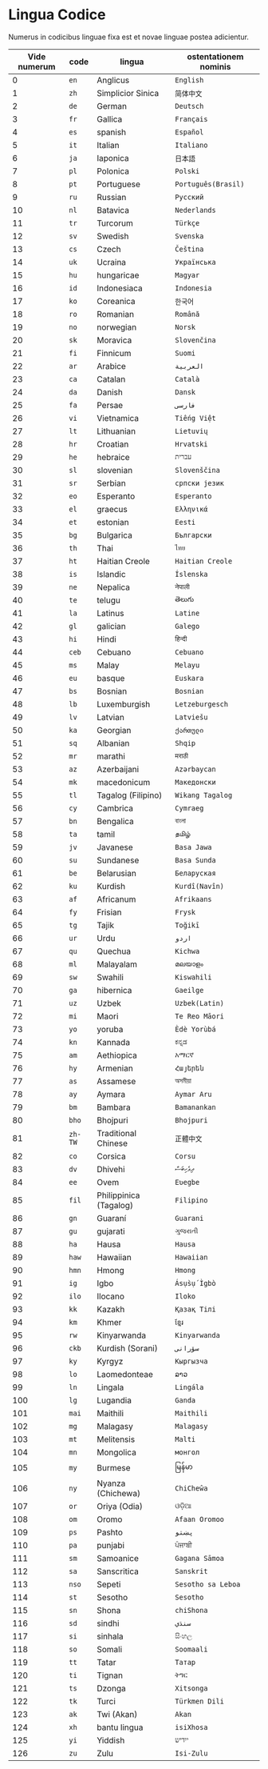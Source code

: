 # Lingua Codice

Numerus in codicibus linguae fixa est et novae linguae postea adicientur.

| Vide numerum | code | lingua | ostentationem nominis |
| - | - | - | - |
| 0 | `en` | Anglicus | `English` |
| 1 | `zh` | Simplicior Sinica | `简体中文` |
| 2 | `de` | German | `Deutsch` |
| 3 | `fr` | Gallica | `Français` |
| 4 | `es` | spanish | `Español` |
| 5 | `it` | Italian | `Italiano` |
| 6 | `ja` | Iaponica | `日本語` |
| 7 | `pl` | Polonica | `Polski` |
| 8 | `pt` | Portuguese | `Português(Brasil)` |
| 9 | `ru` | Russian | `Русский` |
| 10 | `nl` | Batavica | `Nederlands` |
| 11 | `tr` | Turcorum | `Türkçe` |
| 12 | `sv` | Swedish | `Svenska` |
| 13 | `cs` | Czech | `Čeština` |
| 14 | `uk` | Ucraina | `Українська` |
| 15 | `hu` | hungaricae | `Magyar` |
| 16 | `id` | Indonesiaca | `Indonesia` |
| 17 | `ko` | Coreanica | `한국어` |
| 18 | `ro` | Romanian | `Română` |
| 19 | `no` | norwegian | `Norsk` |
| 20 | `sk` | Moravica | `Slovenčina` |
| 21 | `fi` | Finnicum | `Suomi` |
| 22 | `ar` | Arabice | `العربية` |
| 23 | `ca` | Catalan | `Català` |
| 24 | `da` | Danish | `Dansk` |
| 25 | `fa` | Persae | `فارسی` |
| 26 | `vi` | Vietnamica | `Tiếng Việt` |
| 27 | `lt` | Lithuanian | `Lietuvių` |
| 28 | `hr` | Croatian | `Hrvatski` |
| 29 | `he` | hebraice | `עברית` |
| 30 | `sl` | slovenian | `Slovenščina` |
| 31 | `sr` | Serbian | `српски језик` |
| 32 | `eo` | Esperanto | `Esperanto` |
| 33 | `el` | graecus | `Ελληνικά` |
| 34 | `et` | estonian | `Eesti` |
| 35 | `bg` | Bulgarica | `Български` |
| 36 | `th` | Thai | `ไทย` |
| 37 | `ht` | Haitian Creole | `Haitian Creole` |
| 38 | `is` | Islandic | `Íslenska` |
| 39 | `ne` | Nepalica | `नेपाली` |
| 40 | `te` | telugu | `తెలుగు` |
| 41 | `la` | Latinus | `Latine` |
| 42 | `gl` | galician | `Galego` |
| 43 | `hi` | Hindi | `हिन्दी` |
| 44 | `ceb` | Cebuano | `Cebuano` |
| 45 | `ms` | Malay | `Melayu` |
| 46 | `eu` | basque | `Euskara` |
| 47 | `bs` | Bosnian | `Bosnian` |
| 48 | `lb` | Luxemburgish | `Letzeburgesch` |
| 49 | `lv` | Latvian | `Latviešu` |
| 50 | `ka` | Georgian | `ქართული` |
| 51 | `sq` | Albanian | `Shqip` |
| 52 | `mr` | marathi | `मराठी` |
| 53 | `az` | Azerbaijani | `Azərbaycan` |
| 54 | `mk` | macedonicum | `Македонски` |
| 55 | `tl` | Tagalog (Filipino) | `Wikang Tagalog` |
| 56 | `cy` | Cambrica | `Cymraeg` |
| 57 | `bn` | Bengalica | `বাংলা` |
| 58 | `ta` | tamil | `தமிழ்` |
| 59 | `jv` | Javanese | `Basa Jawa` |
| 60 | `su` | Sundanese | `Basa Sunda` |
| 61 | `be` | Belarusian | `Беларуская` |
| 62 | `ku` | Kurdish | `Kurdî(Navîn)` |
| 63 | `af` | Africanum | `Afrikaans` |
| 64 | `fy` | Frisian | `Frysk` |
| 65 | `tg` | Tajik | `Toğikī` |
| 66 | `ur` | Urdu | `اردو` |
| 67 | `qu` | Quechua | `Kichwa` |
| 68 | `ml` | Malayalam | `മലയാളം` |
| 69 | `sw` | Swahili | `Kiswahili` |
| 70 | `ga` | hibernica | `Gaeilge` |
| 71 | `uz` | Uzbek | `Uzbek(Latin)` |
| 72 | `mi` | Maori | `Te Reo Māori` |
| 73 | `yo` | yoruba | `Èdè Yorùbá` |
| 74 | `kn` | Kannada | `ಕನ್ನಡ` |
| 75 | `am` | Aethiopica | `አማርኛ` |
| 76 | `hy` | Armenian | `Հայերեն` |
| 77 | `as` | Assamese | `অসমীয়া` |
| 78 | `ay` | Aymara | `Aymar Aru` |
| 79 | `bm` | Bambara | `Bamanankan` |
| 80 | `bho` | Bhojpuri | `Bhojpuri` |
| 81 | `zh-TW` | Traditional Chinese | `正體中文` |
| 82 | `co` | Corsica | `Corsu` |
| 83 | `dv` | Dhivehi | `ދިވެހިބަސް` |
| 84 | `ee` | Ovem | `Eʋegbe` |
| 85 | `fil` | Philippinica (Tagalog) | `Filipino` |
| 86 | `gn` | Guaraní | `Guarani` |
| 87 | `gu` | gujarati | `ગુજરાતી` |
| 88 | `ha` | Hausa | `Hausa` |
| 89 | `haw` | Hawaiian | `Hawaiian` |
| 90 | `hmn` | Hmong | `Hmong` |
| 91 | `ig` | Igbo | `Ásụ̀sụ́ Ìgbò` |
| 92 | `ilo` | Ilocano | `Iloko` |
| 93 | `kk` | Kazakh | `Қазақ Тілі` |
| 94 | `km` | Khmer | `ខ្មែរ` |
| 95 | `rw` | Kinyarwanda | `Kinyarwanda` |
| 96 | `ckb` | Kurdish (Sorani) | `سۆرانی` |
| 97 | `ky` | Kyrgyz | `Кыргызча` |
| 98 | `lo` | Laomedonteae | `ລາວ` |
| 99 | `ln` | Lingala | `Lingála` |
| 100 | `lg` | Lugandia | `Ganda` |
| 101 | `mai` | Maithili | `Maithili` |
| 102 | `mg` | Malagasy | `Malagasy` |
| 103 | `mt` | Melitensis | `Malti` |
| 104 | `mn` | Mongolica | `монгол` |
| 105 | `my` | Burmese | `မြန်မာ` |
| 106 | `ny` | Nyanza (Chichewa) | `ChiCheŵa` |
| 107 | `or` | Oriya (Odia) | `ଓଡ଼ିଆ` |
| 108 | `om` | Oromo | `Afaan Oromoo` |
| 109 | `ps` | Pashto | `پښتو` |
| 110 | `pa` | punjabi | `ਪੰਜਾਬੀ` |
| 111 | `sm` | Samoanice | `Gagana Sāmoa` |
| 112 | `sa` | Sanscritica | `Sanskrit` |
| 113 | `nso` | Sepeti | `Sesotho sa Leboa` |
| 114 | `st` | Sesotho | `Sesotho` |
| 115 | `sn` | Shona | `chiShona` |
| 116 | `sd` | sindhi | `سنڌي` |
| 117 | `si` | sinhala | `සිංහල` |
| 118 | `so` | Somali | `Soomaali` |
| 119 | `tt` | Tatar | `Татар` |
| 120 | `ti` | Tignan | `ትግር` |
| 121 | `ts` | Dzonga | `Xitsonga` |
| 122 | `tk` | Turci | `Türkmen Dili` |
| 123 | `ak` | Twi (Akan) | `Akan` |
| 124 | `xh` | bantu lingua | `isiXhosa` |
| 125 | `yi` | Yiddish | `ייִדיש` |
| 126 | `zu` | Zulu | `Isi-Zulu` |